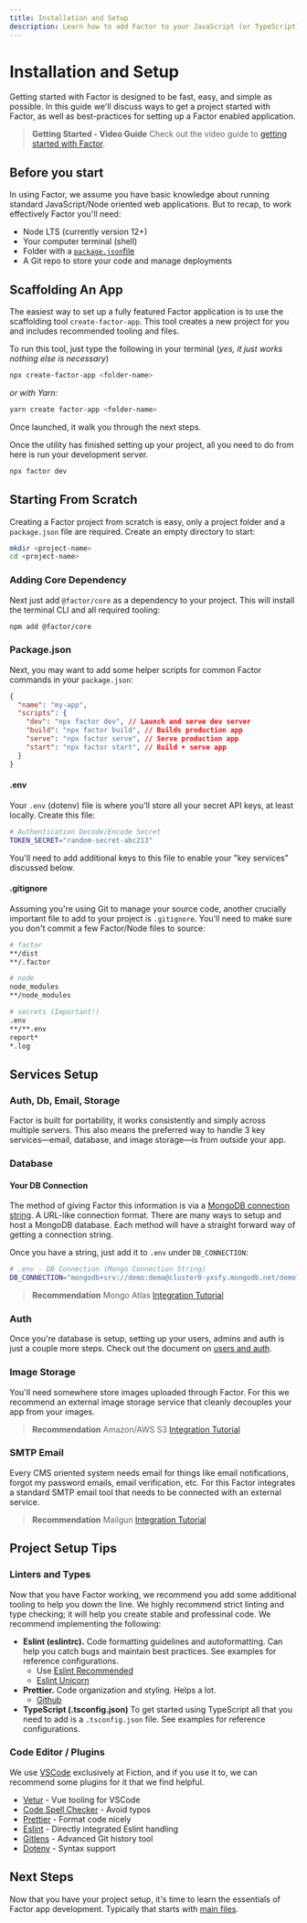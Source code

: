 ```yaml
---
title: Installation and Setup
description: Learn how to add Factor to your JavaScript (or TypeScript) project or scaffold a new project from scratch.
---
```


# Installation and Setup

Getting started with Factor is designed to be fast, easy, and simple as possible. In this guide we'll discuss ways to get a project started with Factor, as well as best-practices for setting up a Factor enabled application.

> **Getting Started - Video Guide** 
> Check out the video guide to [getting started with Factor](../install).

## Before you start

In using Factor, we assume you have basic knowledge about running standard JavaScript/Node oriented web applications.  But to recap, to work effectively Factor you'll need: 

- Node LTS (currently version 12+)
- Your computer terminal (shell)
- Folder with a [`package.json`file](https://docs.npmjs.com/files/package.json)
- A Git repo to store your code and manage deployments

## Scaffolding An App

The easiest way to set up a fully featured Factor application is to use the scaffolding tool `create-factor-app`. This tool creates a new project for you and includes recommended tooling and files. 

To run this tool, just type the following in your terminal (*yes, it just works nothing else is necessary*)

```bash
npx create-factor-app <folder-name>
```

*or with Yarn:*

```bash
yarn create factor-app <folder-name>
```

Once launched, it walk you through the next steps.

Once the utility has finished setting up your project, all you need to do from here is run your development server.

```bash
npx factor dev
```

## Starting From Scratch

Creating a Factor project from scratch is easy, only a project folder and a `package.json` file are required. Create an empty directory to start:

```bash
mkdir <project-name>
cd <project-name>
```

### Adding Core Dependency

Next just add `@factor/core` as a dependency to your project. This will install the terminal CLI and all required tooling: 

```bash
npm add @factor/core
```

### Package.json

Next, you may want to add some helper scripts for common Factor commands in your `package.json`: 

```json
{
  "name": "my-app",
  "scripts": {
    "dev": "npx factor dev", // Launch and serve dev server
    "build": "npx factor build", // Builds production app 
    "serve": "npx factor serve", // Serve production app 
    "start": "npx factor start", // Build + serve app
  }
}
```

#### .env

Your `.env` (dotenv) file is where you'll store all your secret API keys, at least locally. Create this file: 

```bash
# Authentication Decode/Encode Secret
TOKEN_SECRET="random-secret-abc213" 
```

You'll need to add additional keys to this file to enable your "key services" discussed below.

#### .gitignore

Assuming you're using Git to manage your source code, another crucially important file to add to your project is `.gitignore`. You'll need to make sure you don't commit a few Factor/Node files to source: 

```bash
# factor
**/dist
**/.factor

# node
node_modules
**/node_modules

# secrets (Important!)
.env
**/**.env
report*
*.log
```

## Services Setup 

### Auth, Db, Email, Storage

Factor is built for portability, it works consistently and simply across multiple servers. This also means the preferred way to handle 3 key services&mdash;email, database, and image storage&mdash;is from outside your app. 

### Database 

#### Your DB Connection

The method of giving Factor this information is via a [MongoDB connection string](https://docs.mongodb.com/manual/reference/connection-string/). A URL-like connection format. There are many ways to setup and host a MongoDB database. Each method will have a straight forward way of getting a connection string.

Once you have a string, just add it to `.env` under `DB_CONNECTION`: 

```bash
# .env - DB Connection (Mongo Connection String)
DB_CONNECTION="mongodb+srv://demo:demo@cluster0-yxsfy.mongodb.net/demo?retryWrites=true&w=majority"
```

> **Recommendation** 
> Mongo Atlas [Integration Tutorial](./mongo-atlas)

### Auth

Once you're database is setup, setting up your users, admins and auth is just a couple more steps. Check out the document on [users and auth](./users-and-auth).

### Image Storage

You'll need somewhere store images uploaded through Factor. For this we recommend an external image storage service that cleanly decouples your app from your images. 

> **Recommendation** 
> Amazon/AWS S3 [Integration Tutorial](./amazon-s3)

### SMTP Email 
 
Every CMS oriented system needs email for things like email notifications, forgot my password emails, email verification, etc. For this Factor integrates a standard SMTP email tool that needs to be connected with an external service. 

> **Recommendation** 
> Mailgun [Integration Tutorial](./mailgun)

## Project Setup Tips

### Linters and Types

Now that you have Factor working, we recommend you add some additional tooling to help you down the line.  We highly recommend strict linting and type checking; it will help you create stable and professinal code. We recommend implementing the following: 

- **Eslint (eslintrc).** Code formatting guidelines and autoformatting. Can help you catch bugs and maintain best practices. See examples for reference configurations.
  - Use [Eslint Recommended](https://eslint.org/docs/rules/)
  - [Eslint Unicorn](https://github.com/sindresorhus/eslint-plugin-unicorn)
- **Prettier.** Code organization and styling. Helps a lot.
  - [Github](https://github.com/prettier/prettier) 
- **TypeScript (.tsconfig.json)** To get started using TypeScript all that you need to add is a `.tsconfig.json` file.  See examples for reference configurations.

### Code Editor / Plugins

We use [VSCode](https://code.visualstudio.com/) exclusively at Fiction, and if you use it to, we can recommend some plugins for it that we find helpful.

- [Vetur](https://github.com/vuejs/vetur) - Vue tooling for VSCode
- [Code Spell Checker](https://marketplace.visualstudio.com/items?itemName=streetsidesoftware.code-spell-checker) - Avoid typos
- [Prettier](https://github.com/prettier/prettier-vscode) - Format code nicely
- [Eslint](https://marketplace.visualstudio.com/items?itemName=dbaeumer.vscode-eslint) - Directly integrated Eslint handling
- [Gitlens](https://marketplace.visualstudio.com/items?itemName=eamodio.gitlens) - Advanced Git history tool 
- [Dotenv](https://marketplace.visualstudio.com/items?itemName=mikestead.dotenv) - Syntax support



## Next Steps

Now that you have your project setup, it's time to learn the essentials of Factor app development. Typically that starts with [main files](./main-files).  
